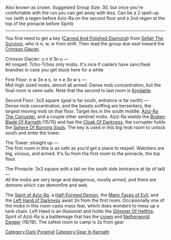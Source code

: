 Also known as crown. Suggested Group Size: 30, but once you're
comfortable with the run you can get away with less. Can be a 2 spell-up
run (with a regen before Aziz-Ra on the second floor and a 2nd regen at
the top of the pinnacle before Spirit)

------------------------------------------------------------------------

You first need to get a key ([Carved And Polished
Diamond](Carved_And_Polished_Diamond "wikilink")) from [Sellah The
Survivor](Sellah_The_Survivor "wikilink"), who is n, w, w from shift.
Then lead the group due east toward the [Crimson
Glacier](:Category:Crimson_Glacier "wikilink").

Crimson Glacier: u n d 3n u —  
All nospell. Tcho-Tchos only mobs. It's nice if casters have sanc/heal
brandies in case you get stuck here for a while

First Floor: n w 3n e s, or n e 3n w s —  
Mid-high sized mobs, almost all armed. Dense mob concentration, but the
final room is semi-safe. Note that the second to last room is
[lloydable](lloydable "wikilink").

Second Floor: 3x3 square (goal is far south, entrance is far north) —  
Dense mob concentration, and the beasts sniffing are berserkers, the
largest moving mob on that floor. Target lies in the south middle:
[Aziz-Ra The Corrupter](Aziz-Ra_The_Corrupter "wikilink"), and a couple
other sentinel mobs. Aziz-Ra wields the [Broken Blade Of
Karnath](Broken_Blade_Of_Karnath "wikilink") (15/15) and has the [Cloak
Of Darkness](Cloak_Of_Darkness "wikilink"), the corrupter holds the
[Sphere Of Burning Souls](Sphere_Of_Burning_Souls "wikilink"). The key
is used in this big mob room to unlock south and enter the tower.

The Tower: straight up —  
The first room in this is as safe as you'd get a place to respell.
Watchers are big, vicious, and armed. It's 5u from the first room to the
pinnacle, the top floor.

The Pinnacle: 3x3 square with a tail on the south side (entrance at tip
of tail) —  
All the mobs are very large and dangerous, mostly armed, and there are
demons which can demonfire and web.

The [Spirit of Aziz-Ra](Spirit_of_Aziz-Ra "wikilink"), a [Half-Formed
Demon](Half-Formed_Demon "wikilink"), the [Many Faces of
Evil](Many_Faces_of_Evil "wikilink"), and the [Left Hand of
Darkness](Left_Hand_of_Darkness "wikilink") await 2n from the first
room. Occasionally one of the mobs in this room casts mass fear, which
does wonders to mess up a tank chain. Left Hand is an illusionist and
holds the [Glimmer Of Hellfire](Glimmer_Of_Hellfire "wikilink"). Spirit
of Aziz-Ra is a battlemage that has the
[crown](Jeweled_Crown_Of_Aziz-Ra "wikilink") and [Netherworld
Dagger](Netherworld_Dagger "wikilink") (18/18). The safest room to camp
is 2s from gear

[Category:Dark Pyramid](Category:Dark_Pyramid "wikilink") [Category:Gear
In Karnath](Category:Gear_In_Karnath "wikilink")
